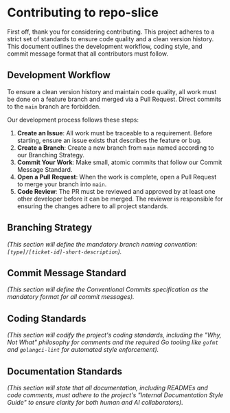 # Contributing to repo-slice

First off, thank you for considering contributing. This project adheres to a strict set of standards to ensure code quality and a clean version history. This document outlines the development workflow, coding style, and commit message format that all contributors must follow.

## Development Workflow

To ensure a clean version history and maintain code quality, all work must be done on a feature branch and merged via a Pull Request. Direct commits to the `main` branch are forbidden.

Our development process follows these steps:

1.  **Create an Issue**: All work must be traceable to a requirement. Before starting, ensure an issue exists that describes the feature or bug.
2.  **Create a Branch**: Create a new branch from `main` named according to our Branching Strategy.
3.  **Commit Your Work**: Make small, atomic commits that follow our Commit Message Standard.
4.  **Open a Pull Request**: When the work is complete, open a Pull Request to merge your branch into `main`.
5.  **Code Review**: The PR must be reviewed and approved by at least one other developer before it can be merged. The reviewer is responsible for ensuring the changes adhere to all project standards.

## Branching Strategy

*(This section will define the mandatory branch naming convention: `[type]/[ticket-id]-short-description`).*

## Commit Message Standard

*(This section will define the Conventional Commits specification as the mandatory format for all commit messages).*

## Coding Standards

*(This section will codify the project's coding standards, including the "Why, Not What" philosophy for comments and the required Go tooling like `gofmt` and `golangci-lint` for automated style enforcement).*

## Documentation Standards

*(This section will state that all documentation, including READMEs and code comments, must adhere to the project's "Internal Documentation Style Guide" to ensure clarity for both human and AI collaborators).*